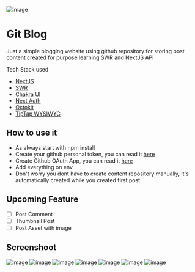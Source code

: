 ![image](https://user-images.githubusercontent.com/52363719/182028441-acfe1a67-53c3-4503-8ab3-2a84f21fba96.png)
# Git Blog 
Just a simple blogging website using github repository for storing post content
created for purpose learning SWR and NextJS API

Tech Stack used
- [NextJS]([https://www.markdownguide.org](https://nextjs.org/))
- [SWR](https://swr.vercel.app/)
- [Chakra UI](https://chakra-ui.com/)
- [Next Auth](https://next-auth.js.org/)
- [Octokit](https://octokit.github.io/rest.js/)
- [TipTap WYSIWYG](https://tiptap.dev/)

## How to use it
- As always start with npm install
- Create your github personal token, you can read it [here](https://docs.github.com/en/authentication/keeping-your-account-and-data-secure/creating-a-personal-access-token)
- Create Github OAuth App, you can read it [here](https://docs.github.com/en/developers/apps/building-oauth-apps/authorizing-oauth-apps)
- Add everything on env
- Don't worry you dont have to create content repository manually, it's automatically created while you created first post

## Upcoming Feature
- [ ] Post Comment
- [ ] Thumbnail Post
- [ ] Post Asset with image

## Screenshoot
![image](https://user-images.githubusercontent.com/52363719/182028773-b13302d2-39fe-4214-a4f9-54440392fd6c.png)
![image](https://user-images.githubusercontent.com/52363719/182028777-e1c3d3ef-588e-41ca-a689-c99c907f0322.png)
![image](https://user-images.githubusercontent.com/52363719/182028791-85430b48-7bb4-4bbf-b55d-a430824c6bd0.png)
![image](https://user-images.githubusercontent.com/52363719/182028807-4b5bb981-cea8-4696-ab53-8de609cf6273.png)
![image](https://user-images.githubusercontent.com/52363719/182028818-c24017d8-fdc7-4dd3-89b1-fd11cb8f194d.png)
![image](https://user-images.githubusercontent.com/52363719/182028822-f9f3c962-bcd0-446b-9c05-11eab8848bac.png)
![image](https://user-images.githubusercontent.com/52363719/182029001-841d5d4f-ebce-43f0-a4d1-c745d0ca1e1e.png)


